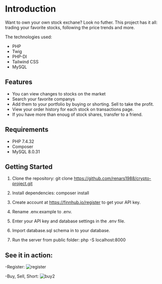 # Introduction

Want to own your own stock exchane? Look no futher. This project has it all:
trading your favorite stocks, following the price trends and more. 

The technologies used:
- PHP
- Twig
- PHP-DI
- Tailwind CSS
- MySQL

## Features

- You can view changes to stocks on the market
- Search your favorite companys
- Add them to your portfolio by buying or shorting. Sell to take the profit.
- View your order history for each stock on transactions page.
- If you have more than enoug of stock shares, transfer to a friend.

## Requirements

- PHP 7.4.32
- Composer
- MySQL 8.0.31

## Getting Started

1. Clone the repository:
   git clone https://github.com/renars1988/crypto-project.git

2. Install dependencies:
   composer install

3. Create account at https://finnhub.io/register to get your API key.

4. Rename .env.example to .env.

5. Enter your API key and database settings in the .env file.

6. Import database.sql schema in to your database.

7. Run the server from public folder:
   php -S localhost:8000
   
## See it in action:   
-Register:
![register](https://user-images.githubusercontent.com/44839765/209731759-3863c542-150e-4056-9eae-15148c3797df.gif)

-Buy, Sell, Short:
![buy2](https://user-images.githubusercontent.com/44839765/209733114-a73ef8d1-32f4-4575-b11f-73334f32fc85.gif)



